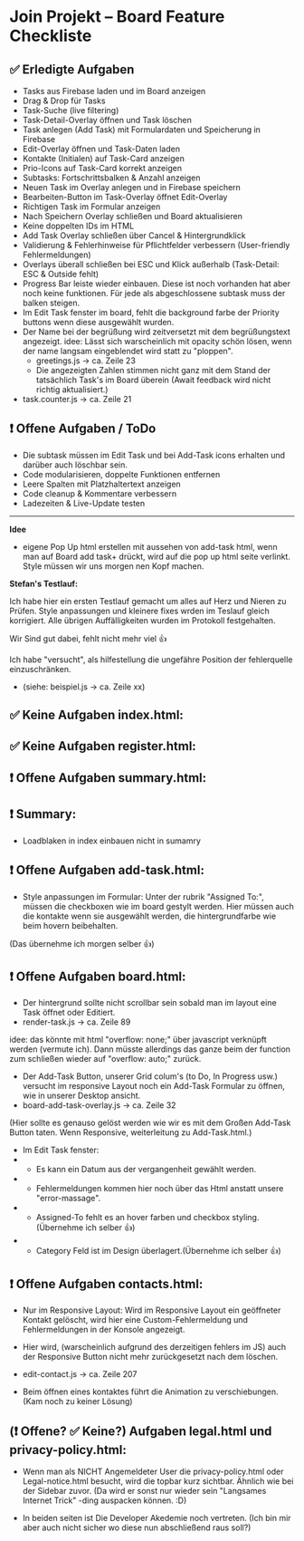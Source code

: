 # Join Projekt – Board Feature Checkliste

## ✅ Erledigte Aufgaben
- Tasks aus Firebase laden und im Board anzeigen
- Drag & Drop für Tasks
- Task-Suche (live filtering)
- Task-Detail-Overlay öffnen und Task löschen
- Task anlegen (Add Task) mit Formulardaten und Speicherung in Firebase
- Edit-Overlay öffnen und Task-Daten laden
- Kontakte (Initialen) auf Task-Card anzeigen
- Prio-Icons auf Task-Card korrekt anzeigen
- Subtasks: Fortschrittsbalken & Anzahl anzeigen
- Neuen Task im Overlay anlegen und in Firebase speichern
- Bearbeiten-Button im Task-Overlay öffnet Edit-Overlay
- Richtigen Task im Formular anzeigen
- Nach Speichern Overlay schließen und Board aktualisieren
- Keine doppelten IDs im HTML
- Add Task Overlay schließen über Cancel & Hintergrundklick
- Validierung & Fehlerhinweise für Pflichtfelder verbessern (User-friendly Fehlermeldungen)
- Overlays überall schließen bei ESC und Klick außerhalb (Task-Detail: ESC & Outside fehlt)
- Progress Bar leiste wieder einbauen. Diese ist noch vorhanden hat aber noch keine funktionen. Für jede als abgeschlossene subtask muss der balken steigen.
- Im Edit Task fenster im board, fehlt die background farbe der Priority buttons wenn diese ausgewählt wurden.
- Der Name bei der begrüßung wird zeitversetzt mit dem begrüßungstext angezeigt.
  idee: Lässt sich warscheinlich mit opacity schön lösen, wenn der name langsam eingeblendet wird statt zu "ploppen". 
  - greetings.js -> ca. Zeile 23
  - Die angezeigten Zahlen stimmen nicht ganz mit dem Stand der tatsächlich Task's im Board überein (Await feedback wird nicht richtig aktualisiert.) 
- task.counter.js -> ca. Zeile 21

## ❗ Offene Aufgaben / ToDo

- Die subtask müssen im Edit Task und bei Add-Task icons erhalten und darüber auch löschbar sein.
- Code modularisieren, doppelte Funktionen entfernen
- Leere Spalten mit Platzhaltertext anzeigen
- Code cleanup & Kommentare verbessern
- Ladezeiten & Live-Update testen

---
**Idee**
- eigene Pop Up html erstellen mit aussehen von add-task html, wenn man auf Board add task+ drückt, wird auf die pop up html seite verlinkt. Style müssen wir  uns morgen nen Kopf machen.



**Stefan's Testlauf:**

Ich habe hier ein ersten Testlauf gemacht um alles auf Herz und Nieren zu Prüfen.
Style anpassungen und kleinere fixes wrden im Teslauf gleich korrigiert.
Alle übrigen Auffälligkeiten wurden im Protokoll festgehalten.

Wir Sind gut dabei, fehlt nicht mehr viel 👍

Ich habe "versucht", als hilfestellung die ungefähre Position der fehlerquelle einzuschränken.
- (siehe: beispiel.js -> ca. Zeile xx)

## ✅ Keine Aufgaben index.html:

## ✅ Keine Aufgaben register.html:

## ❗ Offene Aufgaben summary.html: 
 



## ❗ Summary:

- Loadblaken in index einbauen nicht in sumamry

 
## ❗ Offene Aufgaben add-task.html: 
- Style anpassungen im Formular: 
Unter der rubrik "Assigned To:", müssen die checkboxen wie im board gestylt werden.
Hier müssen auch die kontakte wenn sie ausgewählt werden, die hintergrundfarbe wie beim hovern beibehalten.

(Das übernehme ich morgen selber 👍)


## ❗ Offene Aufgaben board.html: 
 - Der hintergrund sollte nicht scrollbar sein sobald man im layout eine Task öffnet oder Editiert.
 - render-task.js -> ca. Zeile 89

idee: das könnte mit html "overflow: none;" über javascript verknüpft werden (vermute ich). Dann müsste allerdings das ganze beim der function zum schließen wieder auf "overflow: auto;" zurück.


- Der Add-Task Button, unserer Grid colum's (to Do, In Progress usw.) versucht im responsive Layout noch ein Add-Task Formular zu öffnen, wie in unserer Desktop ansicht. 
- board-add-task-overlay.js -> ca. Zeile 32

(Hier sollte es genauso gelöst werden wie wir es mit dem Großen Add-Task Button taten. Wenn Responsive, weiterleitung zu Add-Task.html.)


- Im Edit Task fenster: 
- - Es kann ein Datum aus der vergangenheit gewählt werden.
- - Fehlermeldungen kommen hier noch über das Html anstatt unsere "error-massage".
- - Assigned-To fehlt es an hover farben und checkbox styling.(Übernehme ich selber 👍)
- - Category Feld ist im Design überlagert.(Übernehme ich selber 👍)


## ❗ Offene Aufgaben contacts.html:
- Nur im Responsive Layout: Wird im Responsive Layout ein geöffneter Kontakt gelöscht, wird hier eine Custom-Fehlermeldung und Fehlermeldungen in der Konsole angezeigt.

- Hier wird, (warscheinlich aufgrund des derzeitigen fehlers im JS) auch der Responsive Button nicht mehr zurückgesetzt nach dem löschen. 
- edit-contact.js -> ca. Zeile 207

- Beim öffnen eines kontaktes führt die Animation zu verschiebungen. (Kam noch zu keiner Lösung)

## (❗ Offene? ✅ Keine?) Aufgaben legal.html und privacy-policy.html:

- Wenn man als NICHT Angemeldeter User die privacy-policy.html oder Legal-notice.html besucht, wird die topbar kurz sichtbar. Ähnlich wie bei der Sidebar zuvor.
(Da wird er sonst nur wieder sein "Langsames Internet Trick" -ding auspacken können. :D)

- In beiden seiten ist Die Developer Akedemie noch vertreten. 
(Ich bin mir aber auch nicht sicher wo diese nun abschließend raus soll?)